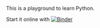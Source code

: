 This is a playground to learn Python.

Start it online with [![Binder](https://mybinder.org/badge.svg)](https://mybinder.org/v2/gh/MWack/python_class/master?filepath=playground.ipynb)
